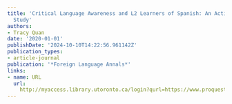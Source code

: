 ```yaml
---
title: 'Critical Language Awareness and L2 Learners of Spanish: An Action-Research
  Study'
authors:
- Tracy Quan
date: '2020-01-01'
publishDate: '2024-10-10T14:22:56.961142Z'
publication_types:
- article-journal
publication: '*Foreign Language Annals*'
links:
- name: URL
  url: 
    http://myaccess.library.utoronto.ca/login?qurl=https://www.proquest.com/docview/2535389997?accountid=14771&bdid=38382&_bd=I0GBWSb1fkUZBUNdn1SIOYpj14s%3D
---
```

